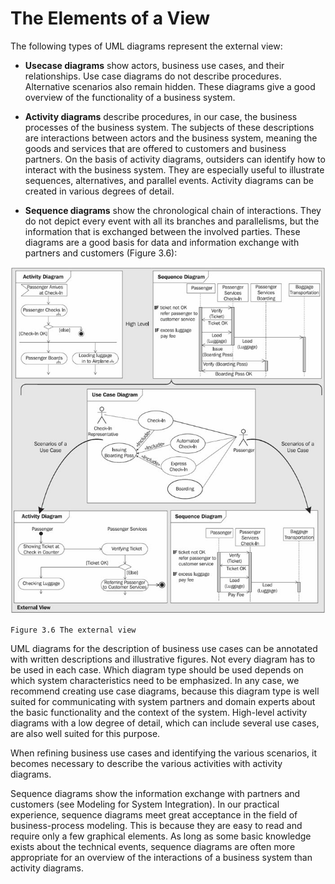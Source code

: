 # The Elements of a View

The following types of UML diagrams represent the external view:

 * <b>Usecase diagrams</b> show actors, business use cases, and their relationships. Use case diagrams do not describe procedures. Alternative scenarios also remain hidden. These diagrams give a good overview of the functionality of a business system.

 * <b>Activity diagrams</b> describe procedures, in our case, the business processes of the business system. The subjects of these descriptions are interactions between actors and the business system, meaning the goods and services that are offered to customers and business partners. On the basis of activity diagrams, outsiders can identify how to interact with the business system. They are especially useful to illustrate sequences, alternatives, and parallel events. Activity diagrams can be created in various degrees of detail.
 
 * <b>Sequence diagrams</b> show the chronological chain of interactions. They do not depict every event with all its branches and parallelisms, but the information that is exchanged between the involved parties. These diagrams are a good basis for data and information exchange with partners and customers (Figure 3.6):
	
![External_View](images/External_View.jpg)

	Figure 3.6 The external view
	
UML diagrams for the description of business use cases can be annotated with written descriptions and illustrative figures. Not every diagram has to be used in each case. Which diagram type should be used depends on which system characteristics need to be emphasized. In any case, we recommend creating use case diagrams, because this diagram type is well suited for communicating with system partners and domain experts about the basic functionality and the context of the system. High-level activity diagrams with a low degree of detail, which can include several use cases, are also well suited for this purpose.

When refining business use cases and identifying the various scenarios, it becomes necessary to describe the various activities with activity diagrams.

Sequence diagrams show the information exchange with partners and customers (see Modeling for System Integration). In our practical experience, sequence diagrams meet great acceptance in the field of business-process modeling. This is because they are easy to read and require only a few graphical elements. As long as some basic knowledge exists about the technical events, sequence diagrams are often more appropriate for an overview of the interactions of a business system than activity diagrams.

